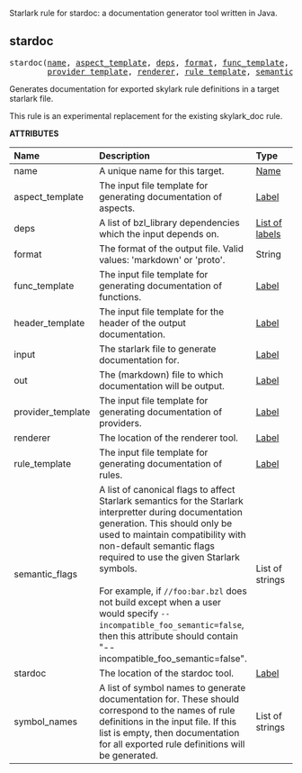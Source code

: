 <!-- Generated with Stardoc: http://skydoc.bazel.build -->

Starlark rule for stardoc: a documentation generator tool written in Java.

<a id="stardoc"></a>

## stardoc

<pre>
stardoc(<a href="#stardoc-name">name</a>, <a href="#stardoc-aspect_template">aspect_template</a>, <a href="#stardoc-deps">deps</a>, <a href="#stardoc-format">format</a>, <a href="#stardoc-func_template">func_template</a>, <a href="#stardoc-header_template">header_template</a>, <a href="#stardoc-input">input</a>, <a href="#stardoc-out">out</a>,
        <a href="#stardoc-provider_template">provider_template</a>, <a href="#stardoc-renderer">renderer</a>, <a href="#stardoc-rule_template">rule_template</a>, <a href="#stardoc-semantic_flags">semantic_flags</a>, <a href="#stardoc-stardoc">stardoc</a>, <a href="#stardoc-symbol_names">symbol_names</a>)
</pre>


Generates documentation for exported skylark rule definitions in a target starlark file.

This rule is an experimental replacement for the existing skylark_doc rule.


**ATTRIBUTES**


| Name  | Description | Type | Mandatory | Default |
| :------------- | :------------- | :------------- | :------------- | :------------- |
| <a id="stardoc-name"></a>name |  A unique name for this target.   | <a href="https://bazel.build/docs/build-ref.html#name">Name</a> | required |  |
| <a id="stardoc-aspect_template"></a>aspect_template |  The input file template for generating documentation of aspects.   | <a href="https://bazel.build/docs/build-ref.html#labels">Label</a> | optional | //stardoc:templates/markdown_tables/aspect.vm |
| <a id="stardoc-deps"></a>deps |  A list of bzl_library dependencies which the input depends on.   | <a href="https://bazel.build/docs/build-ref.html#labels">List of labels</a> | optional | [] |
| <a id="stardoc-format"></a>format |  The format of the output file. Valid values: 'markdown' or 'proto'.   | String | optional | "markdown" |
| <a id="stardoc-func_template"></a>func_template |  The input file template for generating documentation of functions.   | <a href="https://bazel.build/docs/build-ref.html#labels">Label</a> | optional | //stardoc:templates/markdown_tables/func.vm |
| <a id="stardoc-header_template"></a>header_template |  The input file template for the header of the output documentation.   | <a href="https://bazel.build/docs/build-ref.html#labels">Label</a> | optional | //stardoc:templates/markdown_tables/header.vm |
| <a id="stardoc-input"></a>input |  The starlark file to generate documentation for.   | <a href="https://bazel.build/docs/build-ref.html#labels">Label</a> | optional | None |
| <a id="stardoc-out"></a>out |  The (markdown) file to which documentation will be output.   | <a href="https://bazel.build/docs/build-ref.html#labels">Label</a> | required |  |
| <a id="stardoc-provider_template"></a>provider_template |  The input file template for generating documentation of providers.   | <a href="https://bazel.build/docs/build-ref.html#labels">Label</a> | optional | //stardoc:templates/markdown_tables/provider.vm |
| <a id="stardoc-renderer"></a>renderer |  The location of the renderer tool.   | <a href="https://bazel.build/docs/build-ref.html#labels">Label</a> | optional | //stardoc:renderer |
| <a id="stardoc-rule_template"></a>rule_template |  The input file template for generating documentation of rules.   | <a href="https://bazel.build/docs/build-ref.html#labels">Label</a> | optional | //stardoc:templates/markdown_tables/rule.vm |
| <a id="stardoc-semantic_flags"></a>semantic_flags |  A list of canonical flags to affect Starlark semantics for the Starlark interpretter during documentation generation. This should only be used to maintain compatibility with non-default semantic flags required to use the given Starlark symbols.<br><br>For example, if <code>//foo:bar.bzl</code> does not build except when a user would specify <code>--incompatible_foo_semantic=false</code>, then this attribute should contain "--incompatible_foo_semantic=false".   | List of strings | optional | [] |
| <a id="stardoc-stardoc"></a>stardoc |  The location of the stardoc tool.   | <a href="https://bazel.build/docs/build-ref.html#labels">Label</a> | optional | //stardoc:stardoc |
| <a id="stardoc-symbol_names"></a>symbol_names |  A list of symbol names to generate documentation for. These should correspond to the names of rule definitions in the input file. If this list is empty, then documentation for all exported rule definitions will be generated.   | List of strings | optional | [] |


